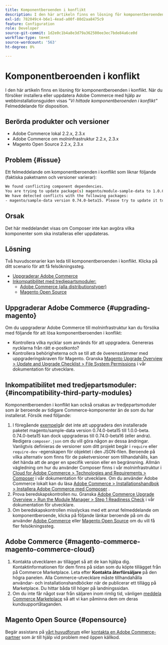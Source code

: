 ```yaml
---
title: Komponentberoenden i konflikt
description: I den här artikeln finns en lösning för komponentberoenden i konflikt. När du försöker installera eller uppdatera Adobe Commerce med hjälp av webbinstallationsguiden visas felmeddelandet *"Komponentberoenden i konflikt"* Composer.
exl-id: 782049c4-b6e1-4ead-a00f-80d2aa8475c9
feature: Configuration
role: Developer
source-git-commit: 1d2e0c1b4a8e3d79a362500ee3ec7bde84a6ce0d
workflow-type: tm+mt
source-wordcount: '563'
ht-degree: 0%

---
```


# Komponentberoenden i konflikt

I den här artikeln finns en lösning för komponentberoenden i konflikt. När du försöker installera eller uppdatera Adobe Commerce med hjälp av webbinstallationsguiden visas *&quot;Vi hittade komponentberoenden i konflikt&quot;* Felmeddelande för disposition.

## Berörda produkter och versioner

* Adobe Commerce lokal 2.2.x, 2.3.x
* Adobe Commerce om molninfrastruktur 2.2.x, 2.3.x
* Magento Open Source 2.2.x, 2.3.x


## Problem {#issue}

Ett felmeddelande om komponentberoenden i konflikt som liknar följande (faktiska paketnamn och versioner varierar):

```bash
We found conflicting component dependencies.
You are trying to update package(s) magento/module-sample-data to 1.0.0-beta
We have detected conflicts with the following packages:
- magento/sample-data version 0.74.0-beta15. Please try to update it to one of the following package versions: 0.74.0-beta16, 0.74.0-beta14, 0.74.0-beta13, 0.74.0-beta12, 0.74.0-beta11, 0.74.0-beta10, 0.74.0-beta9, 0.74.0-beta8, 0.74.0-beta7
```

## Orsak

Det här meddelandet visas om Composer inte kan avgöra vilka komponenter som ska installeras eller uppdateras.

## Lösning

Två huvudscenarier kan leda till komponentberoenden i konflikt. Klicka på ditt scenario för att få felsökningssteg.

* [Uppgraderar Adobe Commerce](#upgrading-magento)
* [Inkompatibilitet med tredjepartsmoduler:](#incompatibility-third-party-modules)
   * [Adobe Commerce (alla distributionstyper)](#magento-commerce-magento-commerce-cloud)
   * [Magento Open Source](#opensource)

## Uppgraderar Adobe Commerce {#upgrading-magento}

Om du uppgraderar Adobe Commerce till molninfrastruktur kan du försöka med följande för att lösa komponentberoenden i konflikt:

* Kontrollera vilka nycklar som används för att uppgradera. Genereras nycklarna från rätt e-postkonto?
* Kontrollera behörigheterna och se till att de överensstämmer med uppgraderingskraven för Magento. Granska [Magento Upgrade Overview > Update and Upgrade Checklist > File System Permissions](https://devdocs.magento.com/guides/v2.3/comp-mgr/prereq/prereq_compman-checklist.html#perms) i vår dokumentation för utvecklare.

## Inkompatibilitet med tredjepartsmoduler: {#incompatibility-third-party-modules}

Komponentberoenden i konflikt kan också orsakas av tredjepartsmoduler som är beroende av tidigare Commerce-komponenter än de som du har installerat. Försök med följande:

1. I föregående [exempel](#issue)går det inte att uppgradera den installerade paketet magento/sample-data version 0.74.0-beta15 till 1.0.0-beta. 0.74.0-beta15 kan dock uppgraderas till 0.74.0-beta16 (eller andra). Redigera `composer.json` om du vill göra någon av dessa ändringar. Vanligtvis definieras de versioner som ditt projekt begär i `require` eller `require-dev` -egenskapen för objektet i den JSON-filen. Beroende på vilka alternativ som finns för de paketversioner som tillhandahålls, kan det hända att de anger en specifik version eller en begränsning. Allmän vägledning om hur du använder Composer finns i vår molninfrastruktur i [Cloud for Adobe Commerce > Technologies and Requirements > Composer](https://devdocs.magento.com/cloud/reference/cloud-composer.html#files) i vår dokumentation för utvecklare. Om du använder Adobe Commerce lokalt kan du läsa [Adobe Commerce > Installationshandbok > Installera Adobe Commerce med Composer](https://devdocs.magento.com/guides/v2.4/install-gde/composer.html) .
1. Prova beredskapskontrollen nu. Granska [Adobe Commerce Upgrade Overview > Run the Module Manager > Step 1 Readiness Check](https://devdocs.magento.com/guides/v2.3/comp-mgr/module-man/compman-readiness.html) i vår dokumentation för utvecklare.
1. Om beredskapskontrollen misslyckas med ett annat felmeddelande om komponentberoende, klicka på följande länkar beroende på om du använder [Adobe Commerce](#magento-commerce-magento-commerce-cloud) eller [Magento Open Source](#opensource) om du vill få fler felsökningssteg.

## Adobe Commerce {#magento-commerce-magento-commerce-cloud}

1. Kontakta utvecklaren av tillägget så att de kan hjälpa dig. Kontaktinformationen för dem finns på sidan som du köpte tillägget från på Commerce Marketplace. Leta efter **Kontakta återförsäljare** på den högra panelen. Alla Commerce-utvecklare måste tillhandahålla användar- och installationshandböcker när de publicerar ett tillägg på Marketplace. Du hittar båda till höger på landningssidan.
1. Om du inte får något svar från säljaren inom rimlig tid, vänligen [meddela Commerce Marketplace](https://marketplacesupport.magento.com/hc/en-us) så att vi kan påminna dem om deras kundsupportåtaganden.

## Magento Open Source {#opensource}

Begär assistans på [vårt huvudforum](https://community.magento.com/) eller [kontakta en Adobe Commerce-partner](https://magento.com/find-a-partner) som är till hjälp vid problem med öppen källkod.
